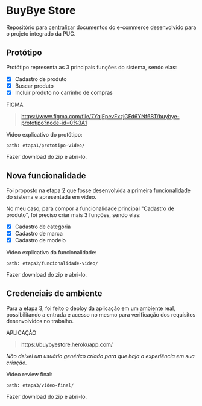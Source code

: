 # BuyBye Store
Repositório para centralizar documentos do e-commerce desenvolvido para o projeto integrado da PUC.

## Protótipo
Protótipo representa as 3 principais funções do sistema, sendo elas:

- [X] Cadastro de produto
- [X] Buscar produto
- [X] Incluir produto no carrinho de compras

FIGMA
> https://www.figma.com/file/7YqjEpevFxzjGFd6YNf6BT/buybye-prototipo?node-id=0%3A1

Vídeo explicativo do protótipo:
```
path: etapa1/prototipo-video/
```
Fazer download do zip e abri-lo.


## Nova funcionalidade

Foi proposto na etapa 2 que fosse desenvolvida a primeira funcionalidade do sistema e apresentada em video.

No meu caso, para compor a funcionalidade principal "Cadastro de produto", foi preciso criar mais 3 funções, sendo elas:

- [X] Cadastro de categoria
- [X] Cadastro de marca
- [X] Cadastro de modelo

Vídeo explicativo da funcionalidade:
```
path: etapa2/funcionalidade-video/
```
Fazer download do zip e abri-lo.


## Credenciais de ambiente

Para a etapa 3, foi feito o deploy da aplicação em um ambiente real, possibilitando a entrada e acesso no mesmo para
verificação dos requisitos desenvolvidos no trabalho.


APLICAÇÃO
> https://buybyestore.herokuapp.com/

*Não deixei um usuário genérico criado para que haja a experiência em sua criação.*


Vídeo review final:
```
path: etapa3/video-final/
```
Fazer download do zip e abri-lo.

